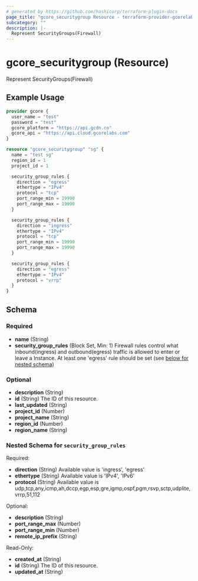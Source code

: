 ```yaml
---
# generated by https://github.com/hashicorp/terraform-plugin-docs
page_title: "gcore_securitygroup Resource - terraform-provider-gcorelabs"
subcategory: ""
description: |-
  Represent SecurityGroups(Firewall)
---
```


# gcore_securitygroup (Resource)

Represent SecurityGroups(Firewall)

## Example Usage

```terraform
provider gcore {
  user_name = "test"
  password = "test"
  gcore_platform = "https://api.gcdn.co"
  gcore_api = "https://api.cloud.gcorelabs.com"
}

resource "gcore_securitygroup" "sg" {
  name = "test sg"
  region_id = 1
  project_id = 1

  security_group_rules {
    direction = "egress"
    ethertype = "IPv4"
    protocol = "tcp"
    port_range_min = 19990
    port_range_max = 19990
  }

  security_group_rules {
    direction = "ingress"
    ethertype = "IPv4"
    protocol = "tcp"
    port_range_min = 19990
    port_range_max = 19990
  }

  security_group_rules {
    direction = "egress"
    ethertype = "IPv4"
    protocol = "vrrp"
  }
}
```

<!-- schema generated by tfplugindocs -->
## Schema

### Required

- **name** (String)
- **security_group_rules** (Block Set, Min: 1) Firewall rules control what inbound(ingress) and outbound(egress) traffic is allowed to enter or leave a Instance. At least one 'egress' rule should be set (see [below for nested schema](#nestedblock--security_group_rules))

### Optional

- **description** (String)
- **id** (String) The ID of this resource.
- **last_updated** (String)
- **project_id** (Number)
- **project_name** (String)
- **region_id** (Number)
- **region_name** (String)

<a id="nestedblock--security_group_rules"></a>
### Nested Schema for `security_group_rules`

Required:

- **direction** (String) Available value is 'ingress', 'egress'
- **ethertype** (String) Available value is 'IPv4', 'IPv6'
- **protocol** (String) Available value is udp,tcp,any,icmp,ah,dccp,egp,esp,gre,igmp,ospf,pgm,rsvp,sctp,udplite,vrrp,51,112

Optional:

- **description** (String)
- **port_range_max** (Number)
- **port_range_min** (Number)
- **remote_ip_prefix** (String)

Read-Only:

- **created_at** (String)
- **id** (String) The ID of this resource.
- **updated_at** (String)


